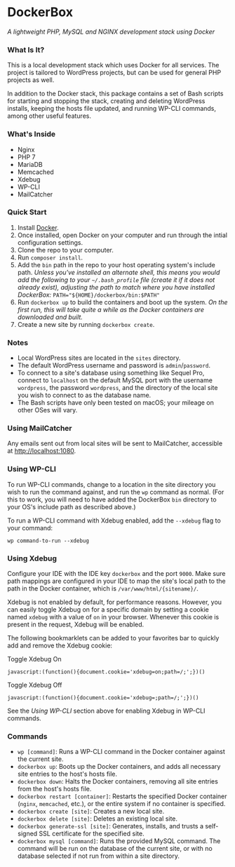 # DockerBox
*A lightweight PHP, MySQL and NGINX development stack using Docker*

### What Is It?

This is a local development stack which uses Docker for all services. The project is tailored to WordPress projects, but can be used for general PHP projects as well.

In addition to the Docker stack, this package contains a set of Bash scripts for starting and stopping the stack, creating and deleting WordPress installs, keeping the hosts file updated, and running WP-CLI commands, among other useful features.

### What's Inside

- Nginx
- PHP 7
- MariaDB
- Memcached
- Xdebug
- WP-CLI
- MailCatcher

### Quick Start

1. Install [Docker](https://www.docker.com/products/docker#/mac).
2. Once installed, open Docker on your computer and run through the intial configuration settings.
3. Clone the repo to your computer.
4. Run `composer install`.
5. Add the `bin` path in the repo to your host operating system's include path. *Unless you've installed an alternate shell, this means you would add the following to your `~/.bash_profile` file (create it if it does not already exist), adjusting the path to match where you have installed DockerBox:* `PATH="${HOME}/dockerbox/bin:$PATH"`
6. Run `dockerbox up` to build the containers and boot up the system. *On the first run, this will take quite a while as the Docker containers are downloaded and built.*
7. Create a new site by running `dockerbox create`.

### Notes

- Local WordPress sites are located in the `sites` directory.
- The default WordPress username and password is `admin`/`password`.
- To connect to a site's database using something like Sequel Pro, connect to `localhost` on the default MySQL port with the username `wordpress`, the password `wordpress`, and the directory of the local site you wish to connect to as the database name.
- The Bash scripts have only been tested on macOS; your mileage on other OSes will vary.

### Using MailCatcher

Any emails sent out from local sites will be sent to MailCatcher, accessible at [http://localhost:1080](http://localhost:1080).

### Using WP-CLI

To run WP-CLI commands, change to a location in the site directory you wish to run the command against, and run the `wp` command as normal. (For this to work, you will need to have added the DockerBox `bin` directory to your OS's include path as described above.)

To run a WP-CLI command with Xdebug enabled, add the `--xdebug` flag to your command:
```
wp command-to-run --xdebug
```

### Using Xdebug

Configure your IDE with the IDE key `dockerbox` and the port `9000`. Make sure path mappings are configured in your IDE to map the site's local path to the path in the Docker container, which is `/var/www/html/{sitename}/`.

Xdebug is not enabled by default, for performance reasons. However, you can easily toggle Xdebug on for a specific domain by setting a cookie named `xdebug` with a value of `on` in your browser. Whenever this cookie is present in the request, Xdebug will be enabled.

The following bookmarklets can be added to your favorites bar to quickly add and remove the Xdebug cookie:

Toggle Xdebug On
```
javascript:(function(){document.cookie='xdebug=on;path=/;';})()
```

Toggle Xdebug Off
```
javascript:(function(){document.cookie='xdebug=;path=/;';})()
```

See the *Using WP-CLI* section above for enabling Xdebug in WP-CLI commands.

### Commands

- `wp [command]`: Runs a WP-CLI command in the Docker container against the current site.
- `dockerbox up`: Boots up the Docker containers, and adds all necessary site entries to the host's hosts file.
- `dockerbox down`: Halts the Docker containers, removing all site entries from the host's hosts file.
- `dockerbox restart [container]`: Restarts the specified Docker container (`nginx`, `memcached`, etc.), or the entire system if no container is specified.
- `dockerbox create [site]`: Creates a new local site.
- `dockerbox delete [site]`: Deletes an existing local site.
- `dockerbox generate-ssl [site]`: Generates, installs, and trusts a self-signed SSL certificate for the specified site.
- `dockerbox mysql [command]`: Runs the provided MySQL command. The command will be run on the database of the current site, or with no database selected if not run from within a site directory.
